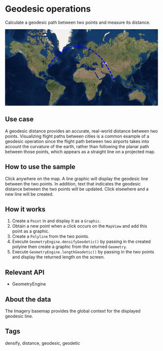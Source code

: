 # Geodesic operations

Calculate a geodesic path between two points and measure its distance.

![Image of geodesic operations](GeodesicOperations.png)

## Use case

A geodesic distance provides an accurate, real-world distance between two points. Visualizing flight paths between cities is a common example of a geodesic operation since the flight path between two airports takes into account the curvature of the earth, rather than following the planar path between those points, which appears as a straight line on a projected map.

## How to use the sample

Click anywhere on the map. A line graphic will display the geodesic line between the two points. In addition, text that indicates the geodesic distance between the two points will be updated. Click elsewhere and a new line will be created.

## How it works

1. Create a `Point` in and display it as a `Graphic`.
2. Obtain a new point when a click occurs on the `MapView` and add this point as a graphic.
3. Create a `Polyline` from the two points.
4. Execute `GeometryEngine.densifyGeodetic()` by passing in the created polyine then create a graphic from the returned `Geometry`.
5. Execute `GeometryEngine.lengthGeodetic()` by passing in the two points and display the returned length on the screen.

## Relevant API

* GeometryEngine

## About the data

The Imagery basemap provides the global context for the displayed geodesic line.

## Tags

 densify, distance, geodesic, geodetic
